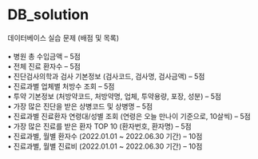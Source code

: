 # DB_solution
데이터베이스 실습 문제 (배점 및 목록)
 <br> <br>
• 병원 총 수입금액 – 5점 <br>
• 전체 진료 환자수 – 5점 <br>
• 진단검사의학과 검사 기본정보 (검사코드, 검사명, 검사금액) – 5점 <br>
• 진료과별 업체별 처방수 조회 – 5점 <br>
• 투약 기본정보 (처방약코드, 처방약명, 업체, 투약용량, 포장, 성분) – 5점 <br>
• 가장 많은 진단을 받은 상병코드 및 상병명 – 5점 <br>
• 진료과별 진료환자 연령대/성별 조회 (연령은 오늘 만나이 기준으로, 10살씩) – 5점 <br>
• 가장 많은 진료를 받은 환자 TOP 10 (환자번호, 환자명) – 5점 <br>
• 진료과별, 월별 환자수 (2022.01.01 ~ 2022.06.30 기간) – 10점 <br>
• 진료과별, 월별 진료비 (2022.01.01 ~ 2022.06.30 기간) – 10점 <br>
